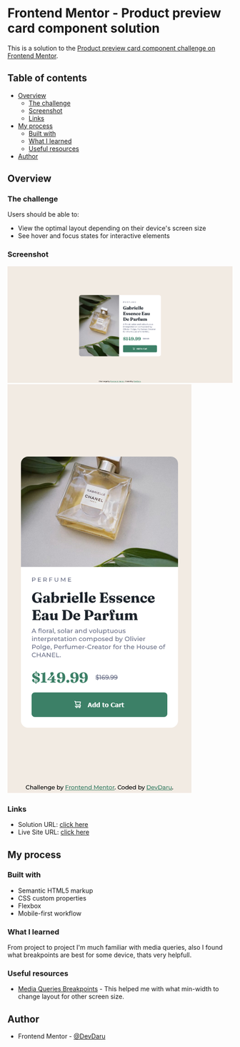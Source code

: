 # Frontend Mentor - Product preview card component solution

This is a solution to the [Product preview card component challenge on Frontend Mentor](https://www.frontendmentor.io/challenges/product-preview-card-component-GO7UmttRfa).

## Table of contents

- [Overview](#overview)
  - [The challenge](#the-challenge)
  - [Screenshot](#screenshot)
  - [Links](#links)
- [My process](#my-process)
  - [Built with](#built-with)
  - [What I learned](#what-i-learned)
  - [Useful resources](#useful-resources)
- [Author](#author)


## Overview

### The challenge

Users should be able to:

- View the optimal layout depending on their device's screen size
- See hover and focus states for interactive elements

### Screenshot

![](./design/Screenshot-desktop.png)
![](./design/Screenshot-mobile.png)

### Links

- Solution URL: [click here](https://github.com/DevvMarko/product-preview-card)
- Live Site URL: [click here](https://devvmarko.github.io/product-preview-card/)

## My process

### Built with

- Semantic HTML5 markup
- CSS custom properties
- Flexbox
- Mobile-first workflow


### What I learned

From project to project I'm much familiar with media queries, also I found what breakpoints are best for some device, thats very helpfull.


### Useful resources

- [Media Queries Breakpoints](https://www.w3schools.com/css/css_rwd_mediaqueries.asp) - This helped me with what min-width to change layout for other screen size.

## Author
- Frontend Mentor - [@DevDaru](https://www.frontendmentor.io/profile/DevvMarko)